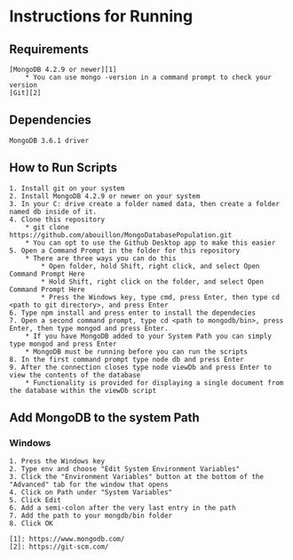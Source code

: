 # Instructions for Running

## Requirements
    [MongoDB 4.2.9 or newer][1]
        * You can use mongo -version in a command prompt to check your version
    [Git][2]

## Dependencies
    MongoDB 3.6.1 driver

## How to Run Scripts
    1. Install git on your system
    2. Install MongoDB 4.2.9 or newer on your system
    3. In your C: drive create a folder named data, then create a folder named db inside of it.
    4. Clone this repository
        * git clone https://github.com/abouillon/MongoDatabasePopulation.git
        * You can opt to use the Github Desktop app to make this easier
    5. Open a Command Prompt in the folder for this repository
        * There are three ways you can do this
            * Open folder, hold Shift, right click, and select Open Command Prompt Here
            * Hold Shift, right click on the folder, and select Open Command Prompt Here
            * Press the Windows key, type cmd, press Enter, then type cd <path to git directory>, and press Enter
    6. Type npm install and press enter to install the dependecies
    7. Open a second command prompt, type cd <path to mongodb/bin>, press Enter, then type mongod and press Enter.
        * If you have MongoDB added to your System Path you can simply type mongod and press Enter
        * MongoDB must be running before you can run the scripts
    8. In the first command prompt type node db and press Enter
    9. After the connection closes type node viewDb and press Enter to view the contents of the database
        * Functionality is provided for displaying a single document from the database within the viewDb script

## Add MongoDB to the system Path
### Windows
    1. Press the Windows key
    2. Type env and choose "Edit System Environment Variables"
    3. Click the "Environment Variables" button at the bottom of the "Advanced" tab for the window that opens
    4. Click on Path under "System Variables"
    5. Click Edit
    6. Add a semi-colon after the very last entry in the path
    7. Add the path to your mongdb/bin folder
    8. Click OK

    [1]: https://www.mongodb.com/
    [2]: https://git-scm.com/
